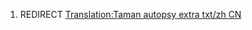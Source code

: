 1.  REDIRECT [Translation:Taman autopsy extra txt/zh
    CN](Translation:Taman_autopsy_extra_txt/zh_CN "wikilink")